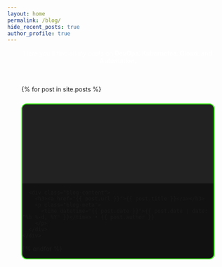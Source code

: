 ```yaml
---
layout: home
permalink: /blog/
hide_recent_posts: true
author_profile: true
---
```


<p style="color:#fff; text-align:center; margin-bottom:1rem;">
  Here you’ll find all my posts on <strong>DevOps, Kubernetes, Cloud, and Automation</strong>.
</p>

<div class="blog-grid">
  {% for post in site.posts %}
    <div class="blog-card">
      <!-- Featured image or default -->
      <div class="blog-image" style="
        background-image: url('{{ post.featured-image | default: '/assets/images/default-blog.jpg' }}');
        background-size: cover;
        background-position: center;
        width: 100%;
        height: 180px;
      "></div>

      <div class="blog-content">
        <h3><a href="{{ post.url }}">{{ post.title }}</a></h3>
        <p class="blog-meta">
          <time datetime="{{ post.date }}">{{ post.date | date: "%b %-d, %Y" }}</time> • {{ post.author }}
        </p>
      </div>
    </div>
  {% endfor %}
</div>

<style>
@import url('https://fonts.googleapis.com/css2?family=Rubik:wght@500;700&family=Roboto:wght@400;500&display=swap');

.blog-grid {
  display: grid;
  grid-template-columns: repeat(auto-fit, minmax(280px, 1fr));
  gap: 1.5rem;
  padding: 2rem;
}

.blog-card {
  background-color: #111;
  border: 2px solid #39FF14; /* subtle neon accent */
  border-radius: 12px;
  overflow: hidden;
  transition: transform 0.3s ease, box-shadow 0.3s ease;
}

.blog-card:hover {
  transform: translateY(-5px);
  box-shadow: 0 0 10px rgba(57, 255, 20, 0.3); /* subtle hover effect */
}

.blog-image {
  width: 100%;
  height: 180px;
  background-color: #222; /* fallback color */
  background-size: cover;
  background-position: center;
}

.blog-content {
  padding: 1rem;
}

.blog-card h3 {
  font-family: 'Rubik', sans-serif;
  font-size: 1.25rem;
  margin: 0 0 0.5rem;
  color: #39FF14;
  text-shadow: none;
}

.blog-card h3 a {
  color: inherit;
  text-decoration: none;
}

.blog-card h3 a:hover {
  text-decoration: underline;
}

.blog-meta {
  font-size: 0.9rem;
  color: #ccc;
}

@media (max-width: 700px) {
  .blog-grid {
    grid-template-columns: 1fr;
    padding: 1rem;
  }

  .blog-card h3 {
    font-size: 1.1rem;
  }

  .blog-image {
    height: 140px;
  }
}
</style>
